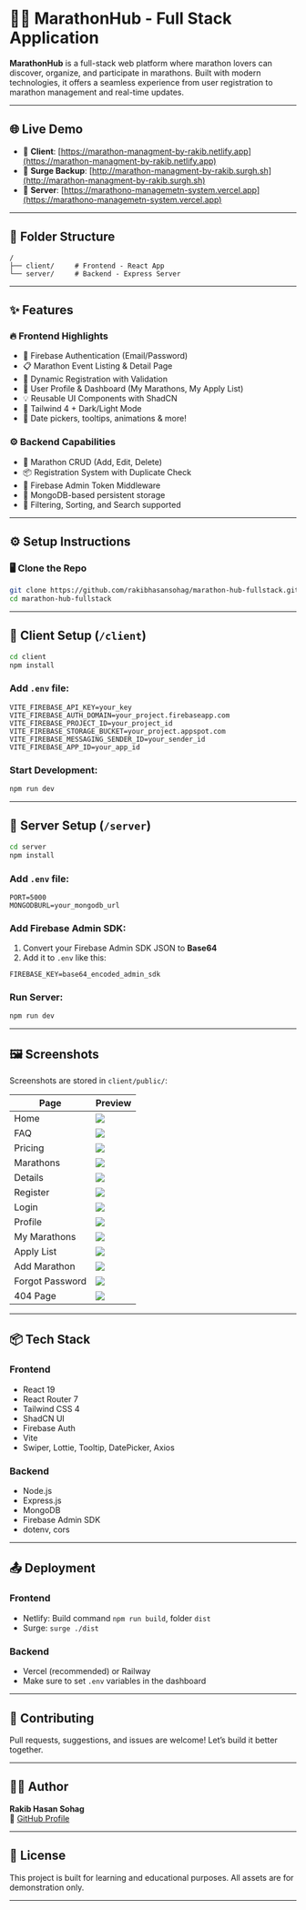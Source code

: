 # 🏃‍♂️ MarathonHub - Full Stack Application

**MarathonHub** is a full-stack web platform where marathon lovers can discover, organize, and participate in marathons. Built with modern technologies, it offers a seamless experience from user registration to marathon management and real-time updates.

---

## 🌐 Live Demo

- 🔗 **Client**: [https://marathon-managment-by-rakib.netlify.app](https://marathon-managment-by-rakib.netlify.app)
- 🔗 **Surge Backup**: [http://marathon-managment-by-rakib.surgh.sh](http://marathon-managment-by-rakib.surgh.sh)
- 🔗 **Server**: [https://marathono-managemetn-system.vercel.app](https://marathono-managemetn-system.vercel.app)

---

## 📁 Folder Structure

```
/
├── client/     # Frontend - React App
└── server/     # Backend - Express Server
```

---

## ✨ Features

### 🔥 Frontend Highlights
- 🔐 Firebase Authentication (Email/Password)
- 📋 Marathon Event Listing & Detail Page
- 📝 Dynamic Registration with Validation
- 👤 User Profile & Dashboard (My Marathons, My Apply List)
- 💡 Reusable UI Components with ShadCN
- 🎨 Tailwind 4 + Dark/Light Mode
- 📅 Date pickers, tooltips, animations & more!

### ⚙️ Backend Capabilities
- 🧾 Marathon CRUD (Add, Edit, Delete)
- 📦 Registration System with Duplicate Check
- 🔐 Firebase Admin Token Middleware
- 🧠 MongoDB-based persistent storage
- 🔎 Filtering, Sorting, and Search supported

---

## ⚙️ Setup Instructions

### 🖥️ Clone the Repo

```bash
git clone https://github.com/rakibhasansohag/marathon-hub-fullstack.git
cd marathon-hub-fullstack
```

---

## 🧪 Client Setup (`/client`)

```bash
cd client
npm install
```

### Add `.env` file:

```env
VITE_FIREBASE_API_KEY=your_key
VITE_FIREBASE_AUTH_DOMAIN=your_project.firebaseapp.com
VITE_FIREBASE_PROJECT_ID=your_project_id
VITE_FIREBASE_STORAGE_BUCKET=your_project.appspot.com
VITE_FIREBASE_MESSAGING_SENDER_ID=your_sender_id
VITE_FIREBASE_APP_ID=your_app_id
```

### Start Development:

```bash
npm run dev
```

---

## 🚀 Server Setup (`/server`)

```bash
cd server
npm install
```

### Add `.env` file:

```env
PORT=5000
MONGODBURL=your_mongodb_url
```

### Add Firebase Admin SDK:

1. Convert your Firebase Admin SDK JSON to **Base64**
2. Add it to `.env` like this:

```env
FIREBASE_KEY=base64_encoded_admin_sdk
```

### Run Server:

```bash
npm run dev
```

---

## 🖼️ Screenshots

Screenshots are stored in `client/public/`:

| Page | Preview |
|------|---------|
| Home | ![](./client/public/home_hero.png) |
| FAQ | ![](./client/public/home_faq.png) |
| Pricing | ![](./client/public/home_pricing.png) |
| Marathons | ![](./client/public/marathons.png) |
| Details | ![](./client/public/marathon_details.png) |
| Register | ![](./client/public/register.png) |
| Login | ![](./client/public/login.png) |
| Profile | ![](./client/public/profile_page.png) |
| My Marathons | ![](./client/public/dashboard_my_marathons.png) |
| Apply List | ![](./client/public/dashboard_my_apply_list.png) |
| Add Marathon | ![](./client/public/dashboard_add_marathon.png) |
| Forgot Password | ![](./client/public/forgotpassword.png) |
| 404 Page | ![](./client/public/notfound.png) |

---

## 📦 Tech Stack

### Frontend
- React 19
- React Router 7
- Tailwind CSS 4
- ShadCN UI
- Firebase Auth
- Vite
- Swiper, Lottie, Tooltip, DatePicker, Axios

### Backend
- Node.js
- Express.js
- MongoDB
- Firebase Admin SDK
- dotenv, cors

---

## 📤 Deployment

### Frontend
- Netlify: Build command `npm run build`, folder `dist`
- Surge: `surge ./dist`

### Backend
- Vercel (recommended) or Railway
- Make sure to set `.env` variables in the dashboard

---

## 🤝 Contributing

Pull requests, suggestions, and issues are welcome! Let’s build it better together.

---

## 👨‍💻 Author

**Rakib Hasan Sohag**  
📂 [GitHub Profile](https://github.com/rakibhasansohag)

---

## 📜 License

This project is built for learning and educational purposes. All assets are for demonstration only.

---
